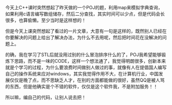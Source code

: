 <!--
.. title: 9-15 创新与再创新
.. slug: 9-15
.. date: 2013-04-07T08:57:30+08:00
.. tags:
.. link:
.. description:
.. type: text
-->

今天上C++课时突然想起了昨天做的一个POJ的题，利用map来模拟字典查询，如果利用c语言编写数组储存，然后二分查找，其实时间可以少点，但是代码会长很多，也算偷懒。至少当时是这样想的！

但是今天上课突然想起了看过的一片文章，大意有一句是这样的，既然别人已经在你要解决的问题上给出了解决办法，为什么不去用呢，然后把时间花在没解决的问题上。

的确，我在学习了STL后就没用过别的什么冒泡排序什么的了，POJ我希望能够锻炼下思路，而不是一味的CODE，这样一个想法通了，我觉得明朗很多，创新本来就是个学习的过程，为什么要浪费时间做别人做过的事，就像有人在提倡国人编写自己的操作系统来应对windows，其实我觉得作用不大，在计算机行业，中国发展仅仅是晚了点，而不思缺乏人才，在别的方面都能做的很好，虽然QQ是被人骂的东西，但是他确实是个不错的软件，仅仅是这个软件我，不是附加服务！！

所以嘛，编自己的代码，让别人说去把！